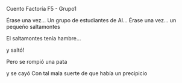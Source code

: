 Cuento Factoría F5 - Grupo1


Érase una vez...
Un grupo de estudiantes de AI...
Érase una vez... un pequeño saltamontes

El saltamontes tenía hambre...

y saltó!

Pero se rompió una pata

y se cayó
Con tal mala suerte de que había un precipicio
